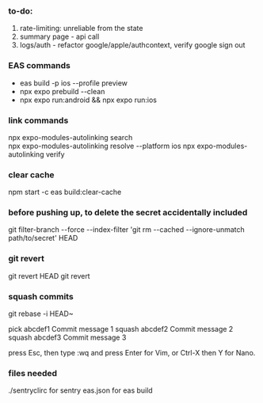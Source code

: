 ### to-do:
1. rate-limiting: unreliable from the state 
2. summary page - api call 
3. logs/auth - refactor google/apple/authcontext, verify google sign out

### EAS commands
- eas build -p ios --profile preview
- npx expo prebuild --clean
- npx expo run:android && npx expo run:ios

### link commands
npx expo-modules-autolinking search  
npx expo-modules-autolinking resolve --platform ios
npx expo-modules-autolinking verify 

### clear cache
npm start -c 
eas build:clear-cache

### before pushing up, to delete the secret accidentally included 
git filter-branch --force --index-filter 'git rm --cached --ignore-unmatch path/to/secret' HEAD

### git revert 
git revert HEAD   git revert <commit-hash>

### squash commits
git rebase -i HEAD~<number>

pick abcdef1 Commit message 1
squash abcdef2 Commit message 2
squash abcdef3 Commit message 3

 press Esc, then type :wq and press Enter for Vim, or Ctrl-X then Y for Nano.

 ### files needed 
 ./sentryclirc for sentry
 eas.json for eas build
 



